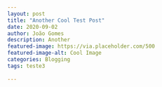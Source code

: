 ```yaml
---
layout: post
title: "Another Cool Test Post"
date: 2020-09-02
author: João Gomes
description: Another
featured-image: https://via.placeholder.com/500
featured-image-alt: Cool Image
categories: Blogging
tags: teste3
 
---
```

